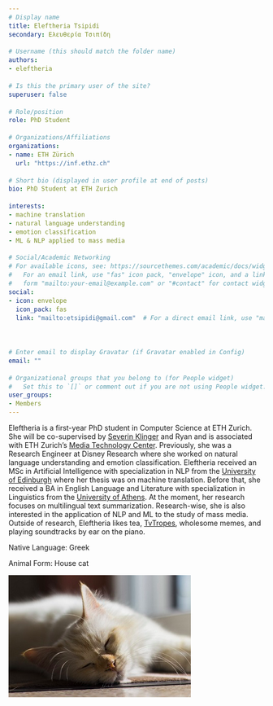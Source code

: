 ```yaml
---
# Display name
title: Eleftheria Tsipidi
secondary: Ελευθερία Τσιπίδη

# Username (this should match the folder name)
authors:
- eleftheria

# Is this the primary user of the site?
superuser: false

# Role/position
role: PhD Student

# Organizations/Affiliations
organizations:
- name: ETH Zürich
  url: "https://inf.ethz.ch"

# Short bio (displayed in user profile at end of posts)
bio: PhD Student at ETH Zurich

interests:
- machine translation
- natural language understanding
- emotion classification
- ML & NLP applied to mass media

# Social/Academic Networking
# For available icons, see: https://sourcethemes.com/academic/docs/widgets/#icons
#   For an email link, use "fas" icon pack, "envelope" icon, and a link in the
#   form "mailto:your-email@example.com" or "#contact" for contact widget.
social:
- icon: envelope
  icon_pack: fas
  link: "mailto:etsipidi@gmail.com"  # For a direct email link, use "mailto:test@example.org".



# Enter email to display Gravatar (if Gravatar enabled in Config)
email: ""
  
# Organizational groups that you belong to (for People widget)
#   Set this to `[]` or comment out if you are not using People widget.  
user_groups:
- Members
---
```


Eleftheria is a first-year PhD student in Computer Science at ETH Zurich. She will be co-supervised by [Severin Klinger](https://people.inf.ethz.ch/~kseverin/) and Ryan and is associated with ETH Zurich’s [Media Technology Center](https://mtc.ethz.ch/). Previously, she was a Research Engineer at Disney Research where she worked on natural language understanding and emotion classification. Eleftheria received an MSc in Artificial Intelligence with specialization in NLP from the [University of Edinburgh](https://www.ed.ac.uk/) where her thesis was on machine translation. Before that, she received a BA in English Language and Literature with specialization in Linguistics from the [University of Athens](https://en.wikipedia.org/wiki/National_and_Kapodistrian_University_of_Athens). At the moment, her research focuses on multilingual text summarization. Research-wise, she is also interested in the application of NLP and ML to the study of mass media. Outside of research, Eleftheria likes tea, [TvTropes](https://tvtropes.org/), wholesome memes, and playing soundtracks by ear on the piano.

Native Language: Greek

Animal Form: House cat

<img  class="avatar-small" src="cat.png" style="float: center" />

